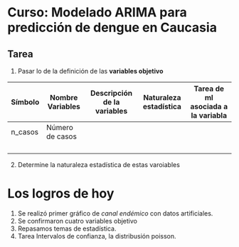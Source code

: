 # Curso: Modelado ARIMA para predicción de dengue en Caucasia

## Tarea 

1. Pasar lo de la definición de las **variables objetivo**

|Símbolo|**Nombre Variables**|**Descripción de la variables**|Naturaleza estadística|Tarea de ml asociada a la variabla|
|-------|--------------------|-------------------------------|-|-|
|n_casos|Número de casos||||
||||||
||||||
||||||
||||||

2. Determine la naturaleza estadística de estas varoiables 
# Los logros de hoy 

1. Se realizó primer gráfico de *canal endémico* con datos artificiales.
2. Se confirmaron cuatro variables objetivo
3. Repasamos temas de estadística.
4. Tarea Intervalos de confianza, la distribusión poisson. 

